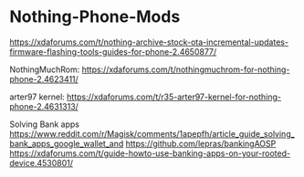 # Nothing-Phone-Mods

https://xdaforums.com/t/nothing-archive-stock-ota-incremental-updates-firmware-flashing-tools-guides-for-phone-2.4650877/


NothingMuchRom:
https://xdaforums.com/t/nothingmuchrom-for-nothing-phone-2.4623411/


arter97 kernel:
https://xdaforums.com/t/r35-arter97-kernel-for-nothing-phone-2.4631313/


Solving Bank apps
https://www.reddit.com/r/Magisk/comments/1apepfh/article_guide_solving_bank_apps_google_wallet_and
https://github.com/lepras/bankingAOSP
https://xdaforums.com/t/guide-howto-use-banking-apps-on-your-rooted-device.4530801/
